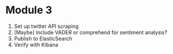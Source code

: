 # Module 3

1. Set up twitter API scraping
1. [Maybe] Include VADER or comprehend for sentiment analysis?
1. Publish to ElasticSearch
1. Verify with Kibana
